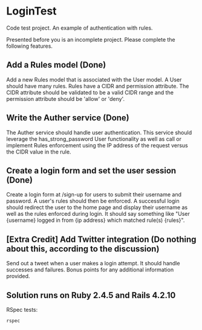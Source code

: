 # LoginTest
Code test project. An example of authentication with rules.

Presented before you is an incomplete project. Please complete the following features.

## Add a Rules model (Done)

Add a new Rules model that is associated with the User model. A User should have many rules.
Rules have a CIDR and permission attribute.
The CIDR attribute should be validated to be a valid CIDR range and the permission attribute should be 'allow' or 'deny'.

## Write the Auther service (Done)

The Auther service should handle user authentication. This service should leverage the has_strong_password User functionality as well as call or implement Rules enforcement using the IP address of the request versus the CIDR value in the rule.

## Create a login form and set the user session (Done)

Create a login form at /sign-up for users to submit their username and password. A user's rules should then be enforced.
A successful login should redirect the user to the home page and display their username as well as the rules enforced during login.
It should say something like "User {username} logged in from {ip address} which matched rule(s) {rules}".

## [Extra Credit] Add Twitter integration (Do nothing about this, according to the discussion)

Send out a tweet when a user makes a login attempt. It should handle successes and failures.
Bonus points for any additional information provided.

## Solution runs on Ruby 2.4.5 and Rails 4.2.10

RSpec tests:
```
rspec
```
